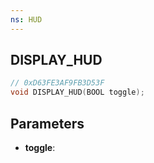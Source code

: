```yaml
---
ns: HUD
---
```

## DISPLAY_HUD

```c
// 0xD63FE3AF9FB3D53F
void DISPLAY_HUD(BOOL toggle);
```

## Parameters
* **toggle**:
